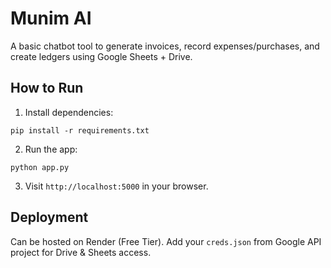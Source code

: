 
# Munim AI

A basic chatbot tool to generate invoices, record expenses/purchases, and create ledgers using Google Sheets + Drive.

## How to Run
1. Install dependencies:
```
pip install -r requirements.txt
```

2. Run the app:
```
python app.py
```

3. Visit `http://localhost:5000` in your browser.

## Deployment
Can be hosted on Render (Free Tier). Add your `creds.json` from Google API project for Drive & Sheets access.

